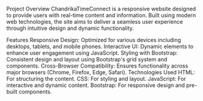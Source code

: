 Project Overview
ChandrikaTimeConnect is a responsive website designed to provide users with real-time content and information. Built using modern web technologies, the site aims to deliver a seamless user experience through intuitive design and dynamic functionality.

Features
Responsive Design: Optimized for various devices including desktops, tablets, and mobile phones.
Interactive UI: Dynamic elements to enhance user engagement using JavaScript.
Styling with Bootstrap: Consistent design and layout using Bootstrap's grid system and components.
Cross-Browser Compatibility: Ensures functionality across major browsers (Chrome, Firefox, Edge, Safari).
Technologies Used
HTML: For structuring the content.
CSS: For styling and layout.
JavaScript: For interactive and dynamic content.
Bootstrap: For responsive design and pre-built components.
